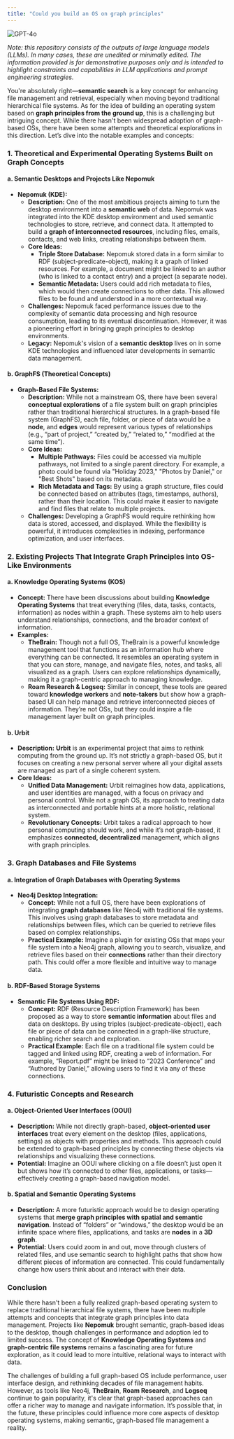 ```yaml
---
title: "Could you build an OS on graph principles"
---
```

![GPT-4o](https://img.shields.io/badge/GPT--4o-3333FF?style=for-the-badge&logo=openai&logoColor=white)



*Note: this repository consists of the outputs of large language models (LLMs). In many cases, these are unedited or minimally edited. The information provided is for demonstrative purposes only and is intended to highlight constraints and capabilities in LLM applications and prompt engineering strategies.*


You're absolutely right—**semantic search** is a key concept for enhancing file management and retrieval, especially when moving beyond traditional hierarchical file systems. As for the idea of building an operating system based on **graph principles from the ground up**, this is a challenging but intriguing concept. While there hasn't been widespread adoption of graph-based OSs, there have been some attempts and theoretical explorations in this direction. Let’s dive into the notable examples and concepts:

### **1. Theoretical and Experimental Operating Systems Built on Graph Concepts**
#### **a. Semantic Desktops and Projects Like Nepomuk**
- **Nepomuk (KDE):**
  - **Description:** One of the most ambitious projects aiming to turn the desktop environment into a **semantic web** of data. Nepomuk was integrated into the KDE desktop environment and used semantic technologies to store, retrieve, and connect data. It attempted to build a **graph of interconnected resources**, including files, emails, contacts, and web links, creating relationships between them.
  - **Core Ideas:**
    - **Triple Store Database:** Nepomuk stored data in a form similar to RDF (subject-predicate-object), making it a graph of linked resources. For example, a document might be linked to an author (who is linked to a contact entry) and a project (a separate node).
    - **Semantic Metadata:** Users could add rich metadata to files, which would then create connections to other data. This allowed files to be found and understood in a more contextual way.
  - **Challenges:** Nepomuk faced performance issues due to the complexity of semantic data processing and high resource consumption, leading to its eventual discontinuation. However, it was a pioneering effort in bringing graph principles to desktop environments.
  - **Legacy:** Nepomuk's vision of a **semantic desktop** lives on in some KDE technologies and influenced later developments in semantic data management.

#### **b. GraphFS (Theoretical Concepts)**
- **Graph-Based File Systems:**
  - **Description:** While not a mainstream OS, there have been several **conceptual explorations** of a file system built on graph principles rather than traditional hierarchical structures. In a graph-based file system (GraphFS), each file, folder, or piece of data would be a **node**, and **edges** would represent various types of relationships (e.g., “part of project,” “created by,” “related to,” “modified at the same time”).
  - **Core Ideas:**
    - **Multiple Pathways:** Files could be accessed via multiple pathways, not limited to a single parent directory. For example, a photo could be found via "Holiday 2023," "Photos by Daniel," or "Best Shots" based on its metadata.
    - **Rich Metadata and Tags:** By using a graph structure, files could be connected based on attributes (tags, timestamps, authors), rather than their location. This could make it easier to navigate and find files that relate to multiple projects.
  - **Challenges:** Developing a GraphFS would require rethinking how data is stored, accessed, and displayed. While the flexibility is powerful, it introduces complexities in indexing, performance optimization, and user interfaces.

### **2. Existing Projects That Integrate Graph Principles into OS-Like Environments**
#### **a. Knowledge Operating Systems (KOS)**
- **Concept:** There have been discussions about building **Knowledge Operating Systems** that treat everything (files, data, tasks, contacts, information) as nodes within a graph. These systems aim to help users understand relationships, connections, and the broader context of information.
- **Examples:**
  - **TheBrain:** Though not a full OS, TheBrain is a powerful knowledge management tool that functions as an information hub where everything can be connected. It resembles an operating system in that you can store, manage, and navigate files, notes, and tasks, all visualized as a graph. Users can explore relationships dynamically, making it a graph-centric approach to managing knowledge.
  - **Roam Research & Logseq:** Similar in concept, these tools are geared toward **knowledge workers** and **note-takers** but show how a graph-based UI can help manage and retrieve interconnected pieces of information. They’re not OSs, but they could inspire a file management layer built on graph principles.

#### **b. Urbit**
- **Description:** **Urbit** is an experimental project that aims to rethink computing from the ground up. It’s not strictly a graph-based OS, but it focuses on creating a new personal server where all your digital assets are managed as part of a single coherent system.
- **Core Ideas:**
  - **Unified Data Management:** Urbit reimagines how data, applications, and user identities are managed, with a focus on privacy and personal control. While not a graph OS, its approach to treating data as interconnected and portable hints at a more holistic, relational system.
  - **Revolutionary Concepts:** Urbit takes a radical approach to how personal computing should work, and while it’s not graph-based, it emphasizes **connected, decentralized** management, which aligns with graph principles.

### **3. Graph Databases and File Systems**
#### **a. Integration of Graph Databases with Operating Systems**
- **Neo4j Desktop Integration:**
  - **Concept:** While not a full OS, there have been explorations of integrating **graph databases** like Neo4j with traditional file systems. This involves using graph databases to store metadata and relationships between files, which can be queried to retrieve files based on complex relationships.
  - **Practical Example:** Imagine a plugin for existing OSs that maps your file system into a Neo4j graph, allowing you to search, visualize, and retrieve files based on their **connections** rather than their directory path. This could offer a more flexible and intuitive way to manage data.

#### **b. RDF-Based Storage Systems**
- **Semantic File Systems Using RDF:**
  - **Concept:** RDF (Resource Description Framework) has been proposed as a way to store **semantic information** about files and data on desktops. By using triples (subject-predicate-object), each file or piece of data can be connected in a graph-like structure, enabling richer search and exploration.
  - **Practical Example:** Each file on a traditional file system could be tagged and linked using RDF, creating a web of information. For example, “Report.pdf” might be linked to “2023 Conference” and “Authored by Daniel,” allowing users to find it via any of these connections.

### **4. Futuristic Concepts and Research**
#### **a. Object-Oriented User Interfaces (OOUI)**
- **Description:** While not directly graph-based, **object-oriented user interfaces** treat every element on the desktop (files, applications, settings) as objects with properties and methods. This approach could be extended to graph-based principles by connecting these objects via relationships and visualizing these connections.
- **Potential:** Imagine an OOUI where clicking on a file doesn’t just open it but shows how it’s connected to other files, applications, or tasks—effectively creating a graph-based navigation model.

#### **b. Spatial and Semantic Operating Systems**
- **Description:** A more futuristic approach would be to design operating systems that **merge graph principles with spatial and semantic navigation**. Instead of “folders” or “windows,” the desktop would be an infinite space where files, applications, and tasks are **nodes** in a **3D graph**. 
- **Potential:** Users could zoom in and out, move through clusters of related files, and use semantic search to highlight paths that show how different pieces of information are connected. This could fundamentally change how users think about and interact with their data.

### **Conclusion**
While there hasn't been a fully realized graph-based operating system to replace traditional hierarchical file systems, there have been multiple attempts and concepts that integrate graph principles into data management. Projects like **Nepomuk** brought semantic, graph-based ideas to the desktop, though challenges in performance and adoption led to limited success. The concept of **Knowledge Operating Systems** and **graph-centric file systems** remains a fascinating area for future exploration, as it could lead to more intuitive, relational ways to interact with data. 

The challenges of building a full graph-based OS include performance, user interface design, and rethinking decades of file management habits. However, as tools like Neo4j, **TheBrain**, **Roam Research**, and **Logseq** continue to gain popularity, it's clear that graph-based approaches can offer a richer way to manage and navigate information. It’s possible that, in the future, these principles could influence more core aspects of desktop operating systems, making semantic, graph-based file management a reality.